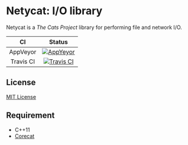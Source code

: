 # Netycat: I/O library

Netycat is a *The Cats Project* library for performing file and network I/O.

CI | Status
:---: | :---:
AppVeyor | [![AppYeyor](https://ci.appveyor.com/api/projects/status/github/SuperSodaSea/Netycat?branch=master&svg=true)](https://ci.appveyor.com/project/SuperSodaSea/Netycat)
Travis CI | [![Travis CI](https://travis-ci.org/SuperSodaSea/Netycat.svg?branch=master)](https://travis-ci.org/SuperSodaSea/Netycat)


## License

[MIT License](/LICENSE.md)


## Requirement

+ C++11
+ [Corecat][Corecat]


[Corecat]: https://github.com/SuperSodaSea/Corecat
